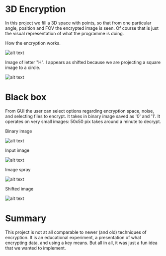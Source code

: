 # 3D Encryption

In this project we fill a 3D space with points, so that from one particular angle, position and FOV the encrypted image is seen. Of course that is just the visual representation of what the programme is doing.

How the encryption works.

![alt text](https://github.com/M2etroline/ProjectBase/blob/master/Rotation_view_example.gif?raw=true)

Image of letter "H". I appears as shifted because we are projecting a square image to a circle. 

![alt text](https://github.com/M2etroline/ProjectBase/blob/master/Picture_view_example.png?raw=true)

# Black box

From GUI the user can select options regarding encryption space, noise, and selecting files to encrypt. It takes in binary image saved as '0' and '1'. It operates on very small images: 50x50 pix takes around a minute to decrypt.

Binary image

![alt text](https://github.com/M2etroline/ProjectBase/blob/master/Image_coded.png?raw=true)

Input image

![alt text](https://github.com/M2etroline/ProjectBase/blob/master/Image.png?raw=true)

Image spray

![alt text](https://github.com/M2etroline/ProjectBase/blob/master/Spray.png?raw=true)

Shifted image

![alt text](https://github.com/M2etroline/ProjectBase/blob/master/Shifted_Image.png?raw=true)

# Summary

This project is not at all comparable to newer (and old) techniques of encryption. It is an educational experiment, a presentation of what encrypting data, and using a key means. But all in all, it was just a fun idea that we wanted to implement.
 

